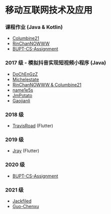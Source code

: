 # 移动互联网技术及应用

### 课程作业 (Java & Kotlin)

* [Columbine21](https://github.com/Columbine21/Android-iOS)
* [RinChanNOWWW](https://github.com/RinChanNOWWW/Android_Homework)
* [BUPT-CS-Assignment](https://github.com/BUPT-CS-Assignment/AndroidDevelop)

### 2017 级 - 模拟抖音实现短视频小程序 (Java)

* [DoChEnGzZ](https://github.com/DoChEnGzZ/TikTok)
* [Michelestate](https://github.com/Michelestate/Android_LZVideoPlayer)
* [RinChanNOWWW & Columbine21](https://github.com/RinChanNOWWW/TokTik)
* [name1e5s](https://github.com/kuso-kodo/Final)
* [JmPotato](https://github.com/JmPotato/ikkott)
* [Gaojianli](https://github.com/Gaojianli/YATT)

### 2018 级

* [TravisRoad](https://github.com/TravisRoad/Chwazi) (Flutter)

### 2019 级

* [Jray](https://github.com/Jraaay/DDL-Fighter-App-Ver) (Flutter)

### 2020 级
* [BUPT-CS-Assignment](https://github.com/BUPT-CS-Assignment/AndroidDevelop)

### 2021 级

* [Jackfiled](https://github.com/jackfiled/MobileInternetTechnolody)
* [Guo-Chenxu](https://github.com/Guo-Chenxu/pot-chat)